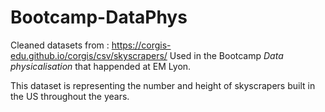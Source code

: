 # Bootcamp-DataPhys

Cleaned datasets from : https://corgis-edu.github.io/corgis/csv/skyscrapers/
Used in the Bootcamp *Data physicalisation* that happended at EM Lyon.

This dataset is representing the number and height of skyscrapers built in the US throughout the years.
